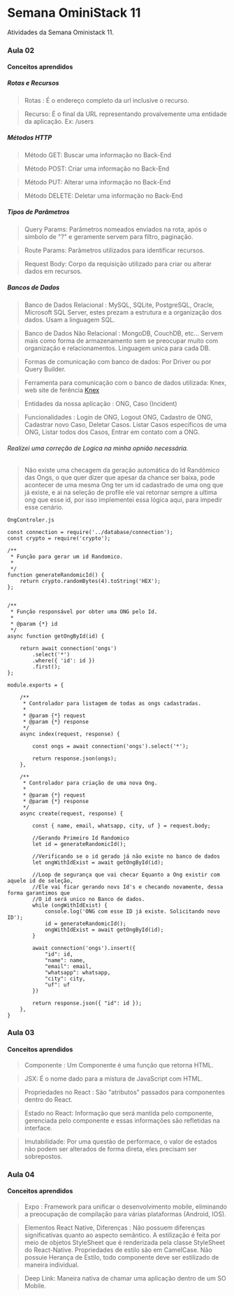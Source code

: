# Semana OminiStack 11
Atividades da Semana Oministack 11.

### Aula 02

#### Conceitos aprendidos

##### Rotas e Recursos

> Rotas : É o endereço completo da url inclusive o recurso.

> Recurso: É o final da URL representando provalvemente uma entidade da aplicação. Ex: /users


##### Métodos HTTP

> Método GET: Buscar uma informação no Back-End

> Método POST: Criar uma informação no Back-End

> Método PUT: Alterar uma informação no Back-End

> Método DELETE: Deletar uma informação no Back-End

##### Tipos de Parâmetros


> Query Params: Parâmetros nomeados enviados na rota, após o simbolo de "?" e geramente servem para filtro, paginação.

> Route Params: Parâmetros utilizados para identificar recursos.

> Request Body: Corpo da requisição utilizado para criar ou alterar dados em recursos.


##### Bancos de Dados

> Banco de Dados Relacional : MySQL, SQLite, PostgreSQL, Oracle, Microsoft SQL Server, estes prezam a estrutura e a organização dos dados. Usam a linguagem SQL.

> Banco de Dados Não Relacional : MongoDB, CouchDB, etc... Servem mais como forma de armazenamento sem se preocupar muito com organização e relacionamentos. Linguagem unica para cada DB.

> Formas de comunicação com banco de dados: Por Driver ou por Query Builder. 

> Ferramenta para comunicação com o banco de dados utilizada: Knex, web site de ferência [Knex](http://knexjs.org/)

> Entidades da nossa aplicação : ONG, Caso (Incident)

> Funcionalidades : Login de ONG, Logout ONG, Cadastro de ONG, Cadastrar novo Caso, Deletar Casos. Listar Casos especificos de uma ONG, Listar todos dos Casos, Entrar em contato com a ONG.

###### Realizei uma correção de Logica na minha opnião necessária.

> Não existe uma checagem da geração automática do Id Randômico das Ongs, o que quer dizer que apesar da chance ser baixa, pode acontecer de uma mesma Ong ter um id cadastrado de uma ong que já existe, e ai na seleção de profile ele vai retornar sempre a ultima ong que esse id, por isso implementei essa lógica aqui, para impedir esse cenário.

```
OngControler.js 

const connection = require('../database/connection');
const crypto = require('crypto');

/**
 * Função para gerar um id Randomico.
 * 
 */
function generateRandomicId() {
    return crypto.randomBytes(4).toString('HEX');
};


/**
 * Função responsável por obter uma ONG pelo Id.
 * 
 * @param {*} id 
 */
async function getOngById(id) {

    return await connection('ongs')
        .select('*')
        .where({ 'id': id })
        .first();
};

module.exports = {

    /**
     * Controlador para listagem de todas as ongs cadastradas.
     * 
     * @param {*} request 
     * @param {*} response 
     */
    async index(request, response) {

        const ongs = await connection('ongs').select('*');

        return response.json(ongs);
    },

    /**
     * Controlador para criação de uma nova Ong.
     * 
     * @param {*} request 
     * @param {*} response 
     */
    async create(request, response) {

        const { name, email, whatsapp, city, uf } = request.body;

        //Gerando Primeiro Id Randomico
        let id = generateRandomicId();

        //Verificando se o id gerado já não existe no banco de dados
        let ongWithIdExist = await getOngById(id);
        
        //Loop de segurança que vai checar Equanto a Ong existir com aquele id de seleção, 
        //Ele vai ficar gerando novs Id's e checando novamente, dessa forma garantimos que 
        //O id será unico no Banco de dados.
        while (ongWithIdExist) {
            console.log('ONG com esse ID já existe. Solicitando novo ID');
            id = generateRandomicId();
            ongWithIdExist = await getOngById(id);            
        }

        await connection('ongs').insert({
            "id": id,
            "name": name,
            "email": email,
            "whatsapp": whatsapp,
            "city": city,
            "uf": uf
        })

        return response.json({ "id": id });
    },
}

```

### Aula 03

#### Conceitos aprendidos

> Componente : Um Componente é uma função que retorna HTML. 

> JSX: É o nome dado para a mistura de JavaScript com HTML.

> Propriedades no React : São "atributos" passados para componentes dentro do React. 

> Estado no React: Informação que será mantida pelo componente, gerenciada pelo componente e essas informações são refletidas na interface.

> Imutabilidade: Por uma questão de performace, o valor de estados não podem ser alterados de forma direta, eles precisam ser sobrepostos.

### Aula 04

#### Conceitos aprendidos

> Expo : Framework para unificar o desenvolvimento mobile, eliminando a preocupação de compilação para várias plataformas (Android, IOS).

> Elementos React Native, Diferenças : Não possuem diferenças significativas quanto ao aspecto semântico. A estilização é feita por meio de objetos StyleSheet que é renderizada pela classe StyleSheet do React-Native. Propriedades de estilo são em CamelCase. Não possuie Herança de Estilo, todo componente deve ser estilizado de maneira individual.

> Deep Link: Maneira nativa de chamar uma aplicação dentro de um SO Mobile.